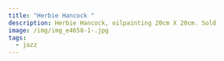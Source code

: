 ```yaml
---
title: "Herbie Hancock "
description: Herbie Hancock, oilpainting 20cm X 20cm. Sold
image: /img/img_e4658-1-.jpg
tags:
  - jazz
---
```

